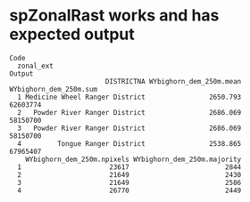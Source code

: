# spZonalRast works and has expected output

    Code
      zonal_ext
    Output
                            DISTRICTNA WYbighorn_dem_250m.mean WYbighorn_dem_250m.sum
      1 Medicine Wheel Ranger District                2650.793               62603774
      2   Powder River Ranger District                2686.069               58150700
      3   Powder River Ranger District                2686.069               58150700
      4         Tongue Ranger District                2538.865               67965407
        WYbighorn_dem_250m.npixels WYbighorn_dem_250m.majority
      1                      23617                        2844
      2                      21649                        2430
      3                      21649                        2586
      4                      26770                        2449

